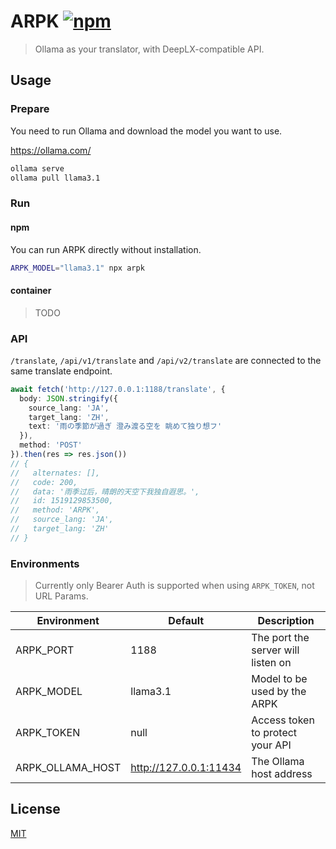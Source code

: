 # ARPK [![npm](https://img.shields.io/npm/v/arpk)](https://npmjs.com/package/arpk)

> Ollama as your translator, with DeepLX-compatible API.

## Usage

### Prepare

You need to run Ollama and download the model you want to use.

https://ollama.com/

```bash
ollama serve
ollama pull llama3.1
```

### Run

#### npm

You can run ARPK directly without installation.

```bash
ARPK_MODEL="llama3.1" npx arpk
```

#### container

> TODO

### API

`/translate`, `/api/v1/translate` and `/api/v2/translate` are connected to the same translate endpoint.

```ts
await fetch('http://127.0.0.1:1188/translate', {
  body: JSON.stringify({
    source_lang: 'JA',
    target_lang: 'ZH',
    text: '雨の季節が過ぎ 澄み渡る空を 眺めて独り想フ'
  }),
  method: 'POST'
}).then(res => res.json())
// {
//   alternates: [],
//   code: 200,
//   data: '雨季过后，晴朗的天空下我独自遐思。',
//   id: 1519129853500,
//   method: 'ARPK',
//   source_lang: 'JA',
//   target_lang: 'ZH'
// }
```

### Environments

> Currently only Bearer Auth is supported when using `ARPK_TOKEN`, not URL Params.

<!-- https://www.tablesgenerator.com/markdown_tables -->

| Environment      | Default                | Description                        |
|------------------|------------------------|------------------------------------|
| ARPK_PORT        | 1188                   | The port the server will listen on |
| ARPK_MODEL       | llama3.1               | Model to be used by the ARPK       |
| ARPK_TOKEN       | null                   | Access token to protect your API   |
| ARPK_OLLAMA_HOST | http://127.0.0.1:11434 | The Ollama host address            |

## License

[MIT](LICENSE.md)
